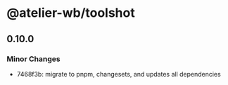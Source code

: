 # @atelier-wb/toolshot

## 0.10.0

### Minor Changes

- 7468f3b: migrate to pnpm, changesets, and updates all dependencies
